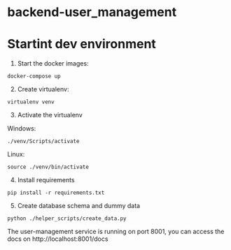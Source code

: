 # backend-user_management

# Startint dev environment

1. Start the docker images:

```
docker-compose up
```

2. Create virtualenv:

```
virtualenv venv
```

3. Activate the virtualenv

Windows:

```
./venv/Scripts/activate
```

Linux:

```
source ./venv/bin/activate
```

4. Install requirements

```
pip install -r requirements.txt
```

5. Create database schema and dummy data

```
python ./helper_scripts/create_data.py
```

The user-management service is running on port 8001, you can access the docs on http://localhost:8001/docs
